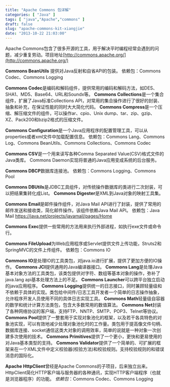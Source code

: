 ```yaml
---
title: "Apache Commons 包详解"
categories: [ "Java" ]
tags: [ "java","Apache","commons" ]
draft: false
slug: "apache-commons-kit-xiangjie"
date: "2013-10-22 21:03:00"
---
```


Apache Commons包含了很多开源的工具，用于解决平时编程经常会遇到的问题，减少重复劳动。项目地址[http://commons.apache.org/](http://commons.apache.org/)

**Commons BeanUtils** 提供对Java反射和自省API的包装。
依赖包：Commons Codec、Commons Logging

**Commons Codec**是编码和解码组件，提供常用的编码和解码方法，如DES、SHA1、MD5、Base64、URL和Soundx等。
**Commons Collections**是一个集合组件，扩展了Java标准Collections API，对常用的集合操作进行了很好的封装、抽象和补充，在保证性能的同时大大简化代码。
**Commons Compress**是一个压缩、解压缩文件的组件，可以操作ar、cpio、Unix dump、tar、zip、gzip、XZ、Pack200和bzip2格式的压缩文件。


<!--more-->


**Commons Configuration**是一个Java应用程序的配置管理工具，可以从properties或者xml文件中加载配置信息。
依赖包：Commons Lang、Commons Log、Commons BeanUtils、Commons Collections、Commons Codec

**Commons CSV**是一个用来读写各种Comma Separated Value(CSV)格式文件的Java类库。
Commons Daemon实现将普通的Java应用变成系统的后台服务。

**Commons DBCP**数据库连接池。
依赖包：Commons Logging、Commons Pool

**Commons DBUtils**是JDBC工具组件，对传统操作数据库的类进行二次封装，可以把结果集转化成List。
**Commons Digester**是XML到Java对象的映射工具集。

**Commons Email**是邮件操作组件，对Java Mail API进行了封装，提供了常用的邮件发送和接收类，简化邮件操作。该组件依赖Java Mail API。
依赖包：Java Mail https://java.net/projects/javamail/pages/Home

**Commons Exec**提供一些常用的方法用来执行外部进程，如执行exe文件或命令行。

**Commons FileUpload**为Web应用程序或Servlet提供文件上传功能，Struts2和SpringMVC的文件上传组件。
依赖包：Commons IO

**Commons IO**是处理IO的工具类包，对java.io进行扩展，提供了更加方便的IO操作。
**Commons JCI**提供通用的Java编译器接口。
**Commons Lang**是处理Java基本对象方法的工具类包，该类包提供对字符、数组等基本对象的操作，弥补了java.lang api基本处理方法上的不足。
**Commons Launcher**可以跨平台独立启动的java应用程序。
**Commons Logging**提供统一的日志接口，同时兼顾轻量级和不依赖于具体的实现。类包给中间件/日志工具开发者一个简单的日志操作抽象，允许程序开发人员使用不同的具体日志实现工具。
**Commons Math**轻量级自容器的数学和统计计算方法类包，包含大多数常用的数值算法。
**Commons Net**封装了各种网络协议的客户端，支持FTP、NNTP、SMTP、POP3、Telnet等协议。
**Commons Pool**提供了一整套用于实现对象池化的框架，以及若干各具特色的对象池实现，可以有效地减少处理对象池化时的工作量。类包用于提高像文件句柄、数据库连接、socket通信这类大对象的调用效率，简单的说就是一种对象一次创建多次使用的技术。
**Commons Primitives**提供了一个更小，更快和更易使用的对Java基本类型的支持。
**Commons Validator**提供了一个简单的、可扩展的框架来在一个XML文件中定义校验器(校验方法)和校验规则。支持校验规则的和错误消息的国际化。

**Apache HttpClient**曾经是Apache Commons的子项目，后来独立出来。HttpClient简化HTTP客户端与服务器的各种通讯，实现HTTP客户端程序（也就是浏览器程序）的功能。
*依赖包*：Commons Codec、Commons Logging